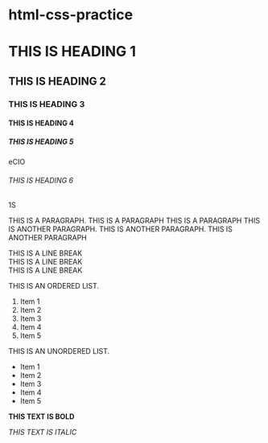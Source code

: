 # html-css-practice
<!DOCTYPE html>
<html lang="en">
<head>
    <meta charset="UTF-8">
    <meta name="viewport" content="width=device-width, initial-scale=1.0">
    <title>Document</title>
</head>
<body>
    <h1>THIS IS HEADING 1</h1>
    <h2>THIS IS HEADING 2</h2>
    <h3>THIS IS HEADING 3</h3>
    <h4>THIS IS HEADING 4</h4>
    <h5>THIS IS HEADING 5</h5>
    <p>eCIO</p>
    <h6>THIS IS HEADING 6</h6>
    <p>1S</p>
    <p>THIS IS A PARAGRAPH. THIS IS A PARAGRAPH THIS IS A PARAGRAPH THIS IS ANOTHER PARAGRAPH. THIS IS ANOTHER PARAGRAPH. THIS IS ANOTHER PARAGRAPH</p>
    <p>THIS IS A LINE BREAK<br>THIS IS A LINE BREAK<br>THIS IS A LINE BREAK</p>
    <p>THIS IS AN ORDERED LIST.</p>
    <ol>
        <li>Item 1</li>
        <li>Item 2</li>
        <li>Item 3</li>
        <li>Item 4</li>
        <li>Item 5</li>
    </ol>
    <p>THIS IS AN UNORDERED LIST.</p>
    <ul>
        <li>Item 1</li>
        <li>Item 2</li>
        <li>Item 3</li>
        <li>Item 4</li>
        <li>Item 5</li>
    </ul>
    <p><b>THIS TEXT IS BOLD</b></p>
    <p><i>THIS TEXT IS ITALIC</i></p>
</body>
</html>

